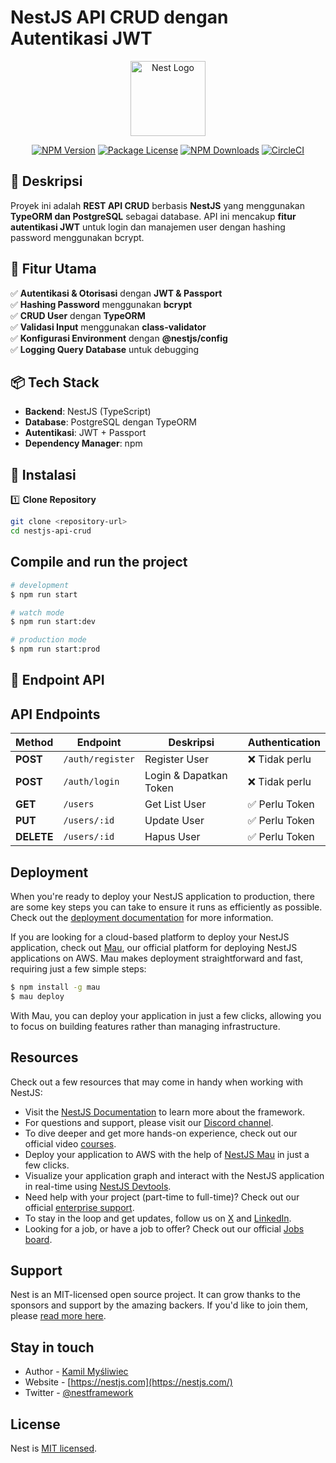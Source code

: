 # **NestJS API CRUD dengan Autentikasi JWT**

<p align="center">
  <a href="http://nestjs.com/" target="blank"><img src="https://nestjs.com/img/logo-small.svg" width="120" alt="Nest Logo" /></a>
</p>

<p align="center">
  <a href="https://www.npmjs.com/~nestjscore" target="_blank"><img src="https://img.shields.io/npm/v/@nestjs/core.svg" alt="NPM Version" /></a>
  <a href="https://www.npmjs.com/~nestjscore" target="_blank"><img src="https://img.shields.io/npm/l/@nestjs/core.svg" alt="Package License" /></a>
  <a href="https://www.npmjs.com/~nestjscore" target="_blank"><img src="https://img.shields.io/npm/dm/@nestjs/common.svg" alt="NPM Downloads" /></a>
  <a href="https://circleci.com/gh/nestjs/nest" target="_blank"><img src="https://img.shields.io/circleci/build/github/nestjs/nest/master" alt="CircleCI" /></a>
</p>

## 📜 Deskripsi

Proyek ini adalah **REST API CRUD** berbasis **NestJS** yang menggunakan **TypeORM dan PostgreSQL** sebagai database. API ini mencakup **fitur autentikasi JWT** untuk login dan manajemen user dengan hashing password menggunakan bcrypt.

## 🚀 Fitur Utama

✅ **Autentikasi & Otorisasi** dengan **JWT & Passport**  
✅ **Hashing Password** menggunakan **bcrypt**  
✅ **CRUD User** dengan **TypeORM**  
✅ **Validasi Input** menggunakan **class-validator**  
✅ **Konfigurasi Environment** dengan **@nestjs/config**  
✅ **Logging Query Database** untuk debugging  

## 📦 Tech Stack

- **Backend**: NestJS (TypeScript)
- **Database**: PostgreSQL dengan TypeORM
- **Autentikasi**: JWT + Passport
- **Dependency Manager**: npm

## 📌 Instalasi

1️⃣ **Clone Repository**
```sh
git clone <repository-url>
cd nestjs-api-crud
```

## Compile and run the project

```bash
# development
$ npm run start

# watch mode
$ npm run start:dev

# production mode
$ npm run start:prod
```

## 📌 Endpoint API

## API Endpoints

| Method | Endpoint       | Deskripsi              | Authentication |
|--------|--------------|----------------------|---------------|
| **POST**   | `/auth/register` | Register User        | ❌ Tidak perlu |
| **POST**   | `/auth/login`    | Login & Dapatkan Token | ❌ Tidak perlu |
| **GET**    | `/users`         | Get List User        | ✅ Perlu Token |
| **PUT**    | `/users/:id`     | Update User         | ✅ Perlu Token |
| **DELETE** | `/users/:id`     | Hapus User         | ✅ Perlu Token |


## Deployment

When you're ready to deploy your NestJS application to production, there are some key steps you can take to ensure it runs as efficiently as possible. Check out the [deployment documentation](https://docs.nestjs.com/deployment) for more information.

If you are looking for a cloud-based platform to deploy your NestJS application, check out [Mau](https://mau.nestjs.com), our official platform for deploying NestJS applications on AWS. Mau makes deployment straightforward and fast, requiring just a few simple steps:

```bash
$ npm install -g mau
$ mau deploy
```

With Mau, you can deploy your application in just a few clicks, allowing you to focus on building features rather than managing infrastructure.

## Resources

Check out a few resources that may come in handy when working with NestJS:

- Visit the [NestJS Documentation](https://docs.nestjs.com) to learn more about the framework.
- For questions and support, please visit our [Discord channel](https://discord.gg/G7Qnnhy).
- To dive deeper and get more hands-on experience, check out our official video [courses](https://courses.nestjs.com/).
- Deploy your application to AWS with the help of [NestJS Mau](https://mau.nestjs.com) in just a few clicks.
- Visualize your application graph and interact with the NestJS application in real-time using [NestJS Devtools](https://devtools.nestjs.com).
- Need help with your project (part-time to full-time)? Check out our official [enterprise support](https://enterprise.nestjs.com).
- To stay in the loop and get updates, follow us on [X](https://x.com/nestframework) and [LinkedIn](https://linkedin.com/company/nestjs).
- Looking for a job, or have a job to offer? Check out our official [Jobs board](https://jobs.nestjs.com).

## Support

Nest is an MIT-licensed open source project. It can grow thanks to the sponsors and support by the amazing backers. If you'd like to join them, please [read more here](https://docs.nestjs.com/support).

## Stay in touch

- Author - [Kamil Myśliwiec](https://twitter.com/kammysliwiec)
- Website - [https://nestjs.com](https://nestjs.com/)
- Twitter - [@nestframework](https://twitter.com/nestframework)

## License

Nest is [MIT licensed](https://github.com/nestjs/nest/blob/master/LICENSE).
